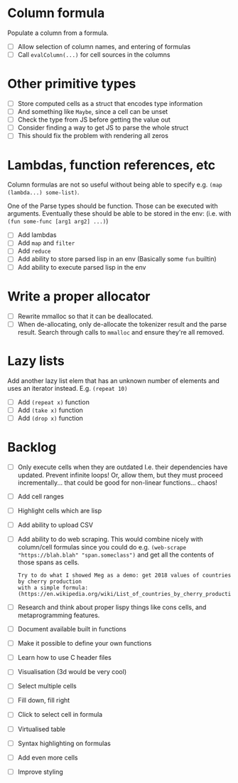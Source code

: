 # Column formula

Populate a column from a formula.

- [ ] Allow selection of column names, and entering of formulas
- [ ] Call `evalColumn(...)` for cell sources in the columns

# Other primitive types

- [ ] Store computed cells as a struct that encodes type information
- [ ] And something like `Maybe`, since a cell can be unset
- [ ] Check the type from JS before getting the value out
- [ ] Consider finding a way to get JS to parse the whole struct
- [ ] This should fix the problem with rendering all zeros

# Lambdas, function references, etc

Column formulas are not so useful without being able to specify
e.g. `(map (lambda...) some-list)`.

One of the Parse types should be function. Those can be executed with arguments.
Eventually these should be able to be stored in the env:
(i.e. with `(fun some-func [arg1 arg2] ...)`)

- [ ] Add lambdas
- [ ] Add `map` and `filter`
- [ ] Add `reduce`
- [ ] Add ability to store parsed lisp in an env
      (Basically some `fun` builtin)
- [ ] Add ability to execute parsed lisp in the env

# Write a proper allocator

- [ ] Rewrite mmalloc so that it can be deallocated.
- [ ] When de-allocating, only de-allocate the tokenizer result and the parse result. Search through calls to `mmalloc` and ensure they're all removed.

# Lazy lists

Add another lazy list elem that has an unknown number of elements and
uses an iterator instead. E.g. `(repeat 10)`

- [ ] Add `(repeat x)` function
- [ ] Add `(take x)` function
- [ ] Add `(drop x)` function

# Backlog

- [ ] Only execute cells when they are outdated
  I.e. their dependencies have updated.
  Prevent infinite loops!
  Or, allow them, but they must proceed incrementally... that could be good for non-linear functions... chaos!
- [ ] Add cell ranges
- [ ] Highlight cells which are lisp
- [ ] Add ability to upload CSV
- [ ] Add ability to do web scraping. This would combine nicely with column/cell formulas
      since you could do e.g. `(web-scrape "https://blah.blah" "span.someclass")`
      and get all the contents of those spans as cells.

      Try to do what I showed Meg as a demo: get 2018 values of countries by cherry production
      with a simple formula:
      (https://en.wikipedia.org/wiki/List_of_countries_by_cherry_production)

- [ ] Research and think about proper lispy things like cons cells,
  and metaprogramming features.
- [ ] Document available built in functions
- [ ] Make it possible to define your own functions
- [ ] Learn how to use C header files
- [ ] Visualisation (3d would be very cool)
- [ ] Select multiple cells
- [ ] Fill down, fill right
- [ ] Click to select cell in formula
- [ ] Virtualised table
- [ ] Syntax highlighting on formulas
- [ ] Add even more cells
- [ ] Improve styling
